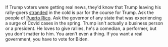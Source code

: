 If Trump voters were getting real news, they'd know that Trump leaving his rally-goers <a href="https://www.nbcnews.com/politics/2020-election/hundreds-trump-supporters-stuck-freezing-cold-omaha-airfield-after-rally-n1245065">stranded</a> in the cold is par for the course for Trump. Ask the people of <a href="https://www.tampabay.com/florida-politics/elections/2020/10/02/they-fled-hurricane-maria-now-theyre-fighting-to-defeat-trump/">Puerto Rico</a>. Ask the governor of any state that was experiencing a surge of Covid cases in the spring. Trump isn't actually a business person or a president. He loves to give rallies, he's a comedian, a performer, but you don't matter to him. You aren't even a thing. If you want a real government, you have to vote for Biden. 
